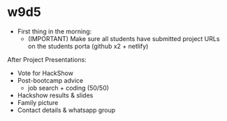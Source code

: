 
# w9d5


- First thing in the morning:
  - (IMPORTANT) Make sure all students have submitted project URLs on the students porta (github x2 + netlify)


<!-- 

@LT

Things to prepare:
- gather project urls
- spreadsheet contact details 
- whatsapp group
- hackshow form
- slides with hackshow results
- prepare post presentation talk

-->


After Project Presentations:
- Vote for HackShow
- Post-bootcamp advice
    - job search + coding (50/50)
- Hackshow results & slides
- Family picture
- Contact details & whatsapp group



<!-- 
  Code freeze: 
  
  https://thecodinglove.com/when-we-fix-bugs-in-production
-->

